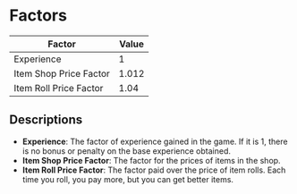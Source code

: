 # Factors

| Factor                  | Value        |
|-------------------------|--------------|
| Experience              | 1  |
| Item Shop Price Factor  | 1.012  |
| Item Roll Price Factor  | 1.04  |

## Descriptions

- **Experience**: The factor of experience gained in the game. If it is 1, there is no bonus or penalty on the base experience obtained.
- **Item Shop Price Factor**: The factor for the prices of items in the shop.
- **Item Roll Price Factor**: The factor paid over the price of item rolls. Each time you roll, you pay more, but you can get better items.
